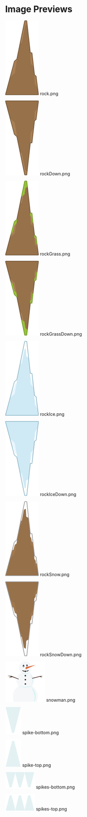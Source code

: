# Image Previews

![rock.png](rock.png) rock.png

![rockDown.png](rockDown.png) rockDown.png

![rockGrass.png](rockGrass.png) rockGrass.png

![rockGrassDown.png](rockGrassDown.png) rockGrassDown.png

![rockIce.png](rockIce.png) rockIce.png

![rockIceDown.png](rockIceDown.png) rockIceDown.png

![rockSnow.png](rockSnow.png) rockSnow.png

![rockSnowDown.png](rockSnowDown.png) rockSnowDown.png

![snowman.png](snowman.png) snowman.png

![spike-bottom.png](spike-bottom.png) spike-bottom.png

![spike-top.png](spike-top.png) spike-top.png

![spikes-bottom.png](spikes-bottom.png) spikes-bottom.png

![spikes-top.png](spikes-top.png) spikes-top.png

